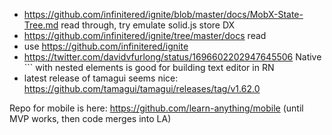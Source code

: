 - https://github.com/infinitered/ignite/blob/master/docs/MobX-State-Tree.md read through, try emulate solid.js store DX
- https://github.com/infinitered/ignite/tree/master/docs read
- use https://github.com/infinitered/ignite
- https://twitter.com/davidvfurlong/status/1696602202947645506 Native `<TextInput />`` with nested elements is good for building text editor in RN
- latest release of tamagui seems nice: https://github.com/tamagui/tamagui/releases/tag/v1.62.0

Repo for mobile is here: https://github.com/learn-anything/mobile (until MVP works, then code merges into LA)
